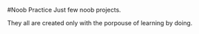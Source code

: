 #Noob Practice
Just few noob projects.

They all are created only with the porpouse of learning by doing.